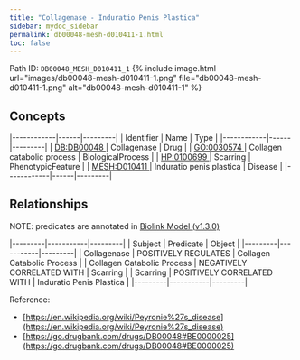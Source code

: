 ```yaml
---
title: "Collagenase - Induratio Penis Plastica"
sidebar: mydoc_sidebar
permalink: db00048-mesh-d010411-1.html
toc: false 
---
```



Path ID: `DB00048_MESH_D010411_1`
{% include image.html url="images/db00048-mesh-d010411-1.png" file="db00048-mesh-d010411-1.png" alt="db00048-mesh-d010411-1" %}

## Concepts

|------------|------|---------|
| Identifier | Name | Type    |
|------------|------|---------|
| <a href="https://identifiers.org/DB:DB00048">DB:DB00048 </a> | Collagenase | Drug |
| <a href="https://identifiers.org/GO:0030574">GO:0030574 </a> | Collagen catabolic process | BiologicalProcess |
| <a href="https://identifiers.org/HP:0100699">HP:0100699 </a> | Scarring | PhenotypicFeature |
| <a href="https://identifiers.org/MESH:D010411">MESH:D010411 </a> | Induratio penis plastica | Disease |
|------------|------|---------|

## Relationships


NOTE: predicates are annotated in <a href="https://github.com/biolink/biolink-model/releases/tag/v1.3.0">Biolink Model (v1.3.0)</a>

|---------|-----------|---------|
| Subject | Predicate | Object  |
|---------|-----------|---------|
| Collagenase | POSITIVELY REGULATES | Collagen Catabolic Process |
| Collagen Catabolic Process | NEGATIVELY CORRELATED WITH | Scarring |
| Scarring | POSITIVELY CORRELATED WITH | Induratio Penis Plastica |
|---------|-----------|---------|

Reference: 
  - [https://en.wikipedia.org/wiki/Peyronie%27s_disease](https://en.wikipedia.org/wiki/Peyronie%27s_disease)
  - [https://go.drugbank.com/drugs/DB00048#BE0000025](https://go.drugbank.com/drugs/DB00048#BE0000025)
